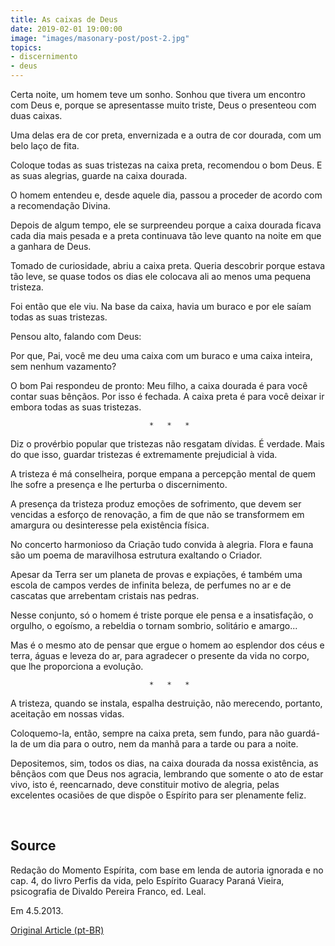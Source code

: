 ```yaml
---
title: As caixas de Deus
date: 2019-02-01 19:00:00
image: "images/masonary-post/post-2.jpg"
topics: 
- discernimento
- deus
---
```


Certa noite, um homem teve um sonho. Sonhou que tivera um encontro com Deus e,
porque se apresentasse muito triste, Deus o presenteou com duas caixas.

Uma delas era de cor preta, envernizada e a outra de cor dourada, com um belo
laço de fita.

Coloque todas as suas tristezas na caixa preta, recomendou o bom Deus. E as
suas alegrias, guarde na caixa dourada.

O homem entendeu e, desde aquele dia, passou a proceder de acordo com a
recomendação Divina.

Depois de algum tempo, ele se surpreendeu porque a caixa dourada ficava cada
dia mais pesada e a preta continuava tão leve quanto na noite em que a ganhara
de Deus.

Tomado de curiosidade, abriu a caixa preta. Queria descobrir porque estava tão
leve, se quase todos os dias ele colocava ali ao menos uma pequena tristeza.

Foi então que ele viu. Na base da caixa, havia um buraco e por ele saíam todas
as suas tristezas.

Pensou alto, falando com Deus:

Por que, Pai, você me deu uma caixa com um buraco e uma caixa inteira, sem
nenhum vazamento?

O bom Pai respondeu de pronto: Meu filho, a caixa dourada é para você contar
suas bênçãos. Por isso é fechada. A caixa preta é para você deixar ir embora
todas as suas tristezas.

                                   *   *   *

Diz o provérbio popular que tristezas não resgatam dívidas. É verdade. Mais do
que isso, guardar tristezas é extremamente prejudicial à vida.

A tristeza é má conselheira, porque empana a percepção mental de quem lhe sofre
a presença e lhe perturba o discernimento.

A presença da tristeza produz emoções de sofrimento, que devem ser vencidas a
esforço de renovação, a fim de que não se transformem em amargura ou
desinteresse pela existência física.

No concerto harmonioso da Criação tudo convida à alegria. Flora e fauna são um
poema de maravilhosa estrutura exaltando o Criador.

Apesar da Terra ser um planeta de provas e expiações, é também uma escola de
campos verdes de infinita beleza, de perfumes no ar e de cascatas que
arrebentam cristais nas pedras.

Nesse conjunto, só o homem é triste porque ele pensa e a insatisfação, o
orgulho, o egoísmo, a rebeldia o tornam sombrio, solitário e amargo...

Mas é o mesmo ato de pensar que ergue o homem ao esplendor dos céus e terra,
águas e leveza do ar, para agradecer o presente da vida no corpo, que lhe
proporciona a evolução.

                                   *   *   *

A tristeza, quando se instala, espalha destruição, não merecendo, portanto,
aceitação em nossas vidas.

Coloquemo-la, então, sempre na caixa preta, sem fundo, para não guardá-la de um
dia para o outro, nem da manhã para a tarde ou para a noite.

Depositemos, sim, todos os dias, na caixa dourada da nossa existência, as
bênçãos com que Deus nos agracia, lembrando que somente o ato de estar vivo,
isto é, reencarnado, deve constituir motivo de alegria, pelas excelentes
ocasiões de que dispõe o Espírito para ser plenamente feliz.

 
## Source
Redação do Momento Espírita, com base em lenda de autoria
ignorada e no cap. 4, do livro Perfis da vida, pelo Espírito Guaracy
Paraná Vieira, psicografia de Divaldo Pereira Franco, ed. Leal.

Em 4.5.2013.

[Original Article (pt-BR)](http://momento.com.br/pt/ler_texto.php?id=1686)
